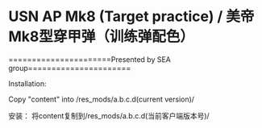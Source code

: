 ﻿# USN AP Mk8 (Target practice) / 美帝Mk8型穿甲弹（训练弹配色）

======================Presented by SEA group======================



Installation: 

Copy "content" into /res_mods/a.b.c.d(current version)/


安装：
将content复制到/res_mods/a.b.c.d(当前客户端版本号)/

